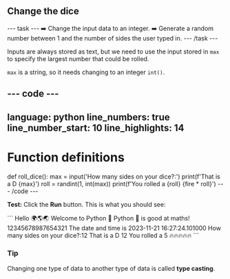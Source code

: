 <h2 class="c-project-heading--task">Change the dice</h2>

--- task ---
➡️ Change the input data to an integer.
➡️ Generate a random number between 1 and the number of sides the user typed in.
--- /task ---

Inputs are always stored as text, but we need to use the input stored in `max` to specify the largest number that could be rolled. 

`max` is a string, so it needs changing to an integer `int()`.

--- code ---
---
language: python
line_numbers: true
line_number_start: 10
line_highlights: 14
---
# Function definitions        
def roll_dice():
    max = input('How many sides on your dice?:')
    print(f'That is a D {max}')
    roll = randint(1, int(max))
    print(f'You rolled a {roll} {fire * roll}')
--- /code ---

**Test:** Click the **Run** button.
This is what you should see:

<div class="c-project-output">
```
Hello 🌍🌎🌏
Welcome to Python 🐍
Python 🐍 is good at maths!
12345678987654321
The date and time is 2023-11-21 16:27:24.101000
How many sides on your dice?:12
That is a D 12
You rolled a 5 🔥🔥🔥🔥🔥
```
</div>

<div class="c-project-callout c-project-callout--tip">

### Tip

Changing one type of data to another type of data is called **type casting**.

</div>